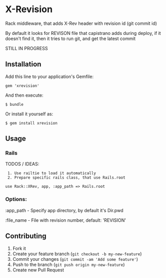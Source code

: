 # X-Revision

  Rack middleware, that adds X-Rev header with revision id (git commit id)

  By default it looks for REVISON file that capistrano adds during deploy,
  if it doesn't find it, then it tries to run git, and get the latest commit

  STILL IN PROGRESS

## Installation

Add this line to your application's Gemfile:

    gem 'xrevision'

And then execute:

    $ bundle

Or install it yourself as:

    $ gem install xrevision

## Usage

### Rails

   TODOS / IDEAS:

     1. Use railtie to load it automatically
     2. Prepare specific rails class, that use Rails.root

    use Rack::XRev, app, :app_path => Rails.root

### Options:

  :app_path - Specify app directory, by default it's Dir.pwd 

  :file_name - File with revision number, default: 'REVISION'

## Contributing

1. Fork it
2. Create your feature branch (`git checkout -b my-new-feature`)
3. Commit your changes (`git commit -am 'Add some feature'`)
4. Push to the branch (`git push origin my-new-feature`)
5. Create new Pull Request
